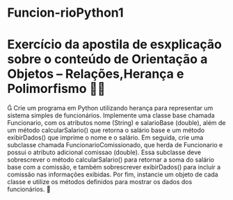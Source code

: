 # Funcion-rioPython1

# Exercício da apostila de esxplicação sobre o conteúdo de Orientação a Objetos – Relações,Herança e Polimorfismo 🐦‍🔥

 Crie um programa em Python utilizando herança para
representar um sistema simples de funcionários. Implemente
uma classe base chamada Funcionario, com os atributos nome
(String) e salarioBase (double), além de um método
calcularSalario() que retorna o salário base e um método
exibirDados() que imprime o nome e o salário. Em seguida, crie
uma subclasse chamada FuncionarioComissionado, que herda
de Funcionario e possui o atributo adicional comissao (double).
Essa subclasse deve sobrescrever o método calcularSalario()
para retornar a soma do salário base com a comissão, e
também sobrescrever exibirDados() para incluir a comissão nas
informações exibidas. Por fim, instancie um objeto de cada
classe e utilize os métodos definidos para mostrar os dados dos
funcionários.
🤔
